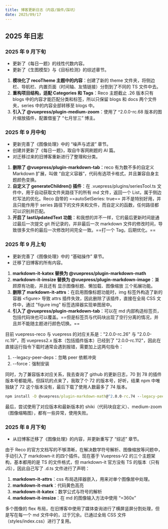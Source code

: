 ```yaml
---
title: 博客更新日志（内容/插件/踩坑）
date: 2025/09/17
---
```


## 2025 年日志

### 2025 年 9 月下旬

- 更新了《每日一题》的线性代数内容。
- 更新了《生图模型》与《目标检测》的综述章节。

1. **模块化了 recoTheme 主题中的内容**：创建了新的 theme 文件夹，将侧边栏、导航栏、内置页面（时间轴、友情链接）分割到了不同的 TS 文件中去。
2. **重构项目结构，适配 Categories 和 Tags**：Reco 主题截止 .26 版本只有 blogs 中的内容才能匹配分类和标签，所以只保留 blogs 和 docs 两个文件夹，series 中的内容全部转移至 blogs 中。
3. **引入了 @vuepress/plugin-medium-zoom**：使用了 ^2.0.0-rc.68 版本的图片缩放插件，配置借鉴了 “七月甘三” 博主。

### 2025 年 9 月中旬

- 更新完善了《图像处理》中的 “噪声与滤波” 章节。
- 创建并更新了《每日一题》，取自牛客网刷题的 AI 篇。
- 对迁移过来的旧博客重新进行了整理和分类。

1. **删除了 @vuepress/plugin-markdown-tab**：reco 有为数不多的自定义 Markdown 扩展，叫做 “自定义容器”，代码有选项卡格式，并且兼容自身主题颜色变换。
2. **自定义了 generateChildren() 插件**：在 .vuepress/plugins/seriesTool.ts 文件中，用于自动获取文件夹路径下的所有 md 文件，返回一个 List，属于侧边栏写法的优化。Reco 自带的 ==autoSetSeries: true== 并不是特别好用，并且只能作用于 series 路径下的文件夹和文件，而自定义的函数，任何路径都可以识别并匹配。
3. **开启了 lastUpdatedText 功能**：和我想的并不一样，它的最后更新时间是通过最后一次提交 git 所记录的，并非最后一次 markdown 文件的修改时间，导致很多文件的最后一次修改时间完全一致。==打一个 Tag，后期优化。==

### 2025 年 9 月上旬

- 更新完善了《图像处理》中的 “基础操作” 章节。
- 迁移了旧博客的所有内容。

1. **markdown-it-katex 替换为 @vuepress/plugin-markdown-math**
2. **markdown-it-imsize 替换为 @vuepress/plugin-markdown-image**：兼顾原有功能，并且还有 显示图像标题、懒加载、图像缩放 三个拓展功能。
3. **删除了 markdown-it-attrs**：在启用图像标题功能时，img 标签外构造了新的容器 <figure\> 导致 attrs 插件失效，因此删除了该插件，直接在全局 CSS 文件中，通过 "figure img" 标签选择器实现单图居中。
4. **引入了 @vuepress/plugin-markdown-tab**：可以在 md 内部构造标签页，包括代码块也可以覆盖。==但是标签页与代码块出现了空行分离的情况，并且并不能随主题进行颜色切换。==

目前 vuepress-reco 与 vuepress 的对应关系是："2.0.0-rc.26" 与 "2.0.0-rc.19"，而 vuepress2.x 版本（包括插件版本）已经到了 "2.0.0-rc.112"，因此在直接运行指令下载时通常会遇到报错，需要加上这两句指令：

1. --legacy-peer-deps：忽略 peer 依赖冲突
2. --force：强制安装

同时，为了兼容版本对应关系，我去查询了 github 的更新日志，70 到 78 的插件版本号都能用。但踩坑的点来了，我取了个 72 的版本号，好听，结果 npm 中唯独缺了 72 这个版本没有，最后下载了使用人数最多了 74 版本。

```cmd
npm install -D @vuepress/plugin-markdown-math@^2.0.0-rc.74 --legacy-peer-deps --force
```

最后，尝试使用了对应版本和最新版本的 shiki（代码块自定义）、medium-zoom（图像缩略图），都有一些异常，使用失败。

### 2025 年 8 月下旬

- 从旧博客迁移了《图像处理》的内容，并更新重写了 “综述” 章节。

由于 Reco 的官方文档写的不够清晰，在解决数学符号解析、图像缩放等问题中，手动引入了 markdown-it 的四个插件。现在基于 Vuepress-V2 的三个主题架构，基本都用的是 TS 的文件格式，但 markdown-it 官方没有 TS 的版本（只有 JS），因此自己写了 .d.ts 文件进行了声明：

1. **markdown-it-attrs**：css 布局选择器嵌入，用来对单个图像居中处理。
2. **markdown-it-mark**：代码黄色高亮
3. **markdown-it-katex**：数学公式与符号的解析
4. **markdown-it-imsize**：在 md 的图像输入方法中使用 “=360x”

多个图像的 flex 布局，在旧博客中使用了媒体查询进行了横屏竖屏分割处理，但是写在每一个 md 文件中的，过于冗余。已通过全局 CSS 文件（styles/index.css）进行了复用。
